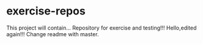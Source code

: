 # exercise-repos
This project will contain...
Repository for exercise and testing!!!
Hello,edited again!!!
Change readme with master.